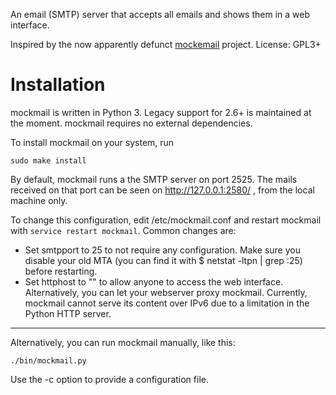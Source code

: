 An email (SMTP) server that accepts all emails and shows them in a web interface.

Inspired by the now apparently defunct [mockemail](http://mockemail.sourceforge.net/) project.
License: GPL3+

Installation
============

mockmail is written in Python 3. Legacy support for 2.6+ is maintained at the moment.
mockmail requires no external dependencies.

To install mockmail on your system, run

    sudo make install

By default, mockmail runs a the SMTP server on port 2525. The mails received on that port can be seen on http://127.0.0.1:2580/ , from the local machine only.

To change this configuration, edit /etc/mockmail.conf and restart mockmail with `service restart mockmail`. Common changes are:

* Set smtpport to 25 to not require any configuration. Make sure you disable your old MTA (you can find it with $ netstat -ltpn | grep :25) before restarting.
* Set httphost to "" to allow anyone to access the web interface. Alternatively, you can let your webserver proxy mockmail. Currently, mockmail cannot serve its content over IPv6 due to a limitation in the Python HTTP server.

-----

Alternatively, you can run mockmail manually, like this:

    ./bin/mockmail.py

Use the -c option to provide a configuration file.
